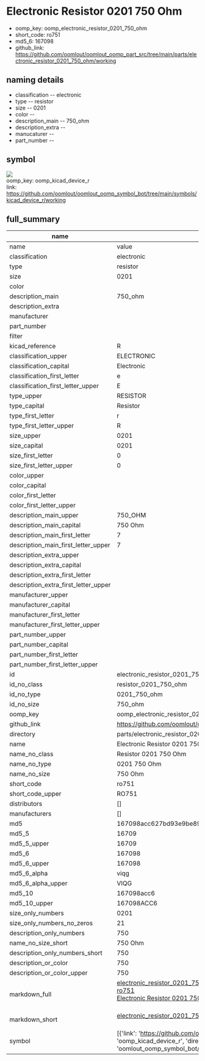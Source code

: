 # Electronic Resistor 0201 750 Ohm

  
* oomp_key: oomp_electronic_resistor_0201_750_ohm 
* short_code: ro751
* md5_6: 167098  
* github_link: https://github.com/oomlout/oomlout_oomp_part_src/tree/main/parts/electronic_resistor_0201_750_ohm/working  
## naming details
* classification -- electronic
* type -- resistor
* size -- 0201
* color -- 
* description_main -- 750_ohm
* description_extra -- 
* manucaturer -- 
* part_number -- 



## symbol

![](symbol/{index}}/working/working_600.png)  
oomp_key: oomp_kicad_device_r  
link: https://github.com/oomlout/oomlout_oomp_symbol_bot/tree/main/symbols/kicad_device_r/working  


## full_summary
| name | value | 
| --- | --- | 
| name | value | 
| classification | electronic | 
| type | resistor | 
| size | 0201 | 
| color |  | 
| description_main | 750_ohm | 
| description_extra |  | 
| manufacturer |  | 
| part_number |  | 
| filter |  | 
| kicad_reference | R | 
| classification_upper | ELECTRONIC | 
| classification_capital | Electronic | 
| classification_first_letter | e | 
| classification_first_letter_upper | E | 
| type_upper | RESISTOR | 
| type_capital | Resistor | 
| type_first_letter | r | 
| type_first_letter_upper | R | 
| size_upper | 0201 | 
| size_capital | 0201 | 
| size_first_letter | 0 | 
| size_first_letter_upper | 0 | 
| color_upper |  | 
| color_capital |  | 
| color_first_letter |  | 
| color_first_letter_upper |  | 
| description_main_upper | 750_OHM | 
| description_main_capital | 750 Ohm | 
| description_main_first_letter | 7 | 
| description_main_first_letter_upper | 7 | 
| description_extra_upper |  | 
| description_extra_capital |  | 
| description_extra_first_letter |  | 
| description_extra_first_letter_upper |  | 
| manufacturer_upper |  | 
| manufacturer_capital |  | 
| manufacturer_first_letter |  | 
| manufacturer_first_letter_upper |  | 
| part_number_upper |  | 
| part_number_capital |  | 
| part_number_first_letter |  | 
| part_number_first_letter_upper |  | 
| id | electronic_resistor_0201_750_ohm | 
| id_no_class | resistor_0201_750_ohm | 
| id_no_type | 0201_750_ohm | 
| id_no_size | 750_ohm | 
| oomp_key | oomp_electronic_resistor_0201_750_ohm | 
| github_link | https://github.com/oomlout/oomlout_oomp_part_src/tree/main/parts/electronic_resistor_0201_750_ohm/working | 
| directory | parts/electronic_resistor_0201_750_ohm | 
| name | Electronic Resistor 0201 750 Ohm | 
| name_no_class | Resistor 0201 750 Ohm | 
| name_no_type | 0201 750 Ohm | 
| name_no_size | 750 Ohm | 
| short_code | ro751 | 
| short_code_upper | RO751 | 
| distributors | [] | 
| manufacturers | [] | 
| md5 | 167098acc627bd93e9be89c8838b20a8 | 
| md5_5 | 16709 | 
| md5_5_upper | 16709 | 
| md5_6 | 167098 | 
| md5_6_upper | 167098 | 
| md5_6_alpha | viqg | 
| md5_6_alpha_upper | VIQG | 
| md5_10 | 167098acc6 | 
| md5_10_upper | 167098ACC6 | 
| size_only_numbers | 0201 | 
| size_only_numbers_no_zeros | 21 | 
| description_only_numbers | 750 | 
| name_no_size_short | 750 Ohm | 
| description_only_numbers_short | 750 | 
| description_or_color | 750 | 
| description_or_color_upper | 750 | 
| markdown_full | [electronic_resistor_0201_750_ohm](https://github.com/oomlout/oomlout_oomp_part_src/tree/main/parts/electronic_resistor_0201_750_ohm/working)<br>[ro751](https://github.com/oomlout/oomlout_oomp_part_src/tree/main/parts/electronic_resistor_0201_750_ohm/working)<br>[Electronic Resistor 0201 750 Ohm](https://github.com/oomlout/oomlout_oomp_part_src/tree/main/parts/electronic_resistor_0201_750_ohm/working)<br><br> | 
| markdown_short | [electronic_resistor_0201_750_ohm](https://github.com/oomlout/oomlout_oomp_part_src/tree/main/parts/electronic_resistor_0201_750_ohm/working)<br><br> | 
| symbol | [{'link': 'https://github.com/oomlout/oomlout_oomp_symbol_bot/tree/main/symbols/kicad_device_r', 'oomp_key': 'oomp_kicad_device_r', 'directory': 'oomlout_oomp_symbol_bot/symbols/kicad_device_r//working/working.kicad_sym', 'index': 0}] | 
